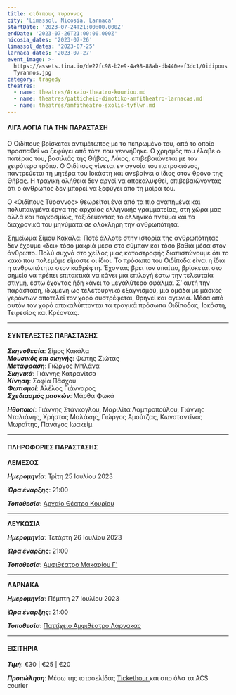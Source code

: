 ```yaml
---
title: οιδιπους τυραννος
city: 'Limassol, Nicosia, Larnaca'
startDate: '2023-07-24T21:00:00.000Z'
endDate: '2023-07-26T21:00:00.000Z'
nicosia_dates: '2023-07-26'
limassol_dates: '2023-07-25'
larnaca_dates: '2023-07-27'
event_image: >-
  https://assets.tina.io/de22fc98-b2e9-4a98-88ab-db440eef3dc1/Oidipous
  Tyrannos.jpg
category: tragedy
theatres:
  - name: theatres/Arxaio-theatro-kouriou.md
  - name: theatres/patticheio-dimotiko-amfitheatro-larnacas.md
  - name: theatres/amfitheatro-sxolis-tyflwn.md
---
```


#### ΛΙΓΑ ΛΟΓΙΑ ΓΙΑ ΤΗΝ ΠΑΡΑΣΤΑΣΗ

Ο Οιδίπους βρίσκεται αντιμέτωπος με το πεπρωμένο του, από το οποίο προσπαθεί να
ξεφύγει από τότε που γεννήθηκε. Ο χρησμός που έλαβε ο πατέρας του, βασιλιάς της
Θήβας, Λάιος, επιβεβαιώνεται με τον χειρότερο τρόπο. Ο Οιδίπους γίνεται εν αγνοία του
πατροκτόνος, παντρεύεται τη μητέρα του Ιοκάστη και ανεβαίνει ο ίδιος στον θρόνο της
Θήβας. Η τραγική αλήθεια δεν αργεί να αποκαλυφθεί, επιβεβαιώνοντας ότι ο άνθρωπος
δεν μπορεί να ξεφύγει από τη μοίρα του.

Ο «Οιδίπους Τύραννος» θεωρείται ένα από τα πιο αγαπημένα και πολυπαιγμένα έργα
της αρχαίας ελληνικής γραμματείας, στη χώρα μας αλλά και παγκοσμίως,	ταξιδεύοντας
το ελληνικό πνεύμα και τα διαχρονικά του μηνύματα σε ολόκληρη την ανθρωπότητα.

Σημείωμα Σίμου Κακάλα: Ποτέ άλλοτε στην ιστορία της ανθρωπότητας δεν έχουμε «δει» τόσο μακριά μέσα στο
σύμπαν και τόσο βαθιά μέσα στον άνθρωπο. Πολύ συχνά στο χείλος μιας καταστροφής
διαπιστώνουμε ότι το κακό που πολεμάμε είμαστε οι ίδιοι. Το πρόσωπο του Οιδίποδα
είναι η ίδια η ανθρωπότητα στον καθρέφτη. Έχοντας βρει τον υπαίτιο, βρίσκεται στο
σημείο να πρέπει επιτακτικά να κάνει μια επιλογή έστω την τελευταία στιγμή, έστω
έχοντας ήδη κάνει το μεγαλύτερο σφάλμα. Σ’ αυτή την παράσταση, ιδωμένη ως τελετουργικό εξαγνισμού, μια ομάδα με μάσκες
γερόντων αποτελεί τον χορό συστρέφεται, θρηνεί και αγωνιά. Μέσα από αυτόν τον χορό
αποκαλύπτονται τα τραγικά πρόσωπα Οιδίποδας, Ιοκάστη, Τειρεσίας και Κρέοντας.

***

#### ΣΥΝΤΕΛΕΣΤΕΣ ΠΑΡΑΣΤΑΣΗΣ

***Σκηνοθεσία***: Σίμος Κακάλα\
***Μουσικός επι σκηνής***: Φώτης Σιώτας\
***Μετάφραση***: Γιώργος Μπλάνα\
***Σκηνικά***: Γιάννης Κατρανίτσα\
***Κίνηση***: Σοφία Πάσχου\
***Φωτισμοί***: Αλέλος Γιάνναρος\
***Σχεδιασμός μασκών***: Μάρθα Φωκά

***Ηθοποιοί***: Γιάννης Στάνκογλου, Μαριλίτα Λαμπροπούλου, Γιάννης Νταλιάνης, Χρήστος Μαλάκης, Γιώργος Αμούτζας, Κωνσταντίνος Μωραΐτης, Πανάγος Ιωακείμ

***

#### ΠΛΗΡΟΦΟΡΙΕΣ ΠΑΡΑΣΤΑΣΗΣ

**ΛΕΜΕΣΟΣ**

***Ημερομηνία***: Τρίτη 25 Ιουλίου 2023

***Ώρα έναρξης***: 21:00

***Τοποθεσία***: [Αρχαίο Θέατρο Κουρίου](?#map "")

***

**ΛΕΥΚΩΣΙΑ**

***Ημερομηνία***: Τετάρτη 26 Ιουλίου 2023

***Ώρα έναρξης***: 21:00

***Τοποθεσία***: [Αμφιθέατρο Μακαρίου Γ'](?#map "")

***

**ΛΑΡΝΑΚΑ**

***Ημερομηνία***: Πέμπτη 27 Ιουλίου 2023

***Ώρα έναρξης***: 21:00

***Τοποθεσία***: [Παττίχειο Αμφιθέατρο Λάρνακας](?#map "")

***

#### ΕΙΣΙΤΗΡΙΑ

***Τιμή***: €30 | €25 | €20

***Προπώληση***: Μέσω της ιστοσελίδας [Tickethour ](https://shop.tickethour.com/showEventInformation.html?idEvent=4267 "")και απο όλα τα ACS courier
